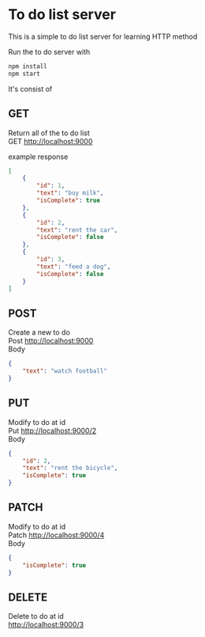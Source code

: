 # To do list server

This is a simple to do list server for learning HTTP method

Run the to do server with

```js
npm install
npm start
```

It's consist of

## GET

Return all of the to do list  
GET <http://localhost:9000>

example response

```json
[
    {
        "id": 1,
        "text": "buy milk",
        "isComplete": true
    },
    {
        "id": 2,
        "text": "rent the car",
        "isComplete": false
    },
    {
        "id": 3,
        "text": "feed a dog",
        "isComplete": false
    }
]
```

## POST

Create a new to do  
Post <http://localhost:9000>  
Body

```json
{
    "text": "watch football"
}
```

## PUT

Modify to do at id  
Put <http://localhost:9000/2>  
Body

```json
{
    "id": 2,
    "text": "rent the bicycle",
    "isComplete": true
}
```

## PATCH

Modify to do at id  
Patch <http://localhost:9000/4>  
Body

```json
{
    "isComplete": true
}
```

## DELETE

Delete to do at id  
<http://localhost:9000/3>
